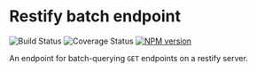 Restify batch endpoint
=======================

![Build Status](https://travis-ci.org/Papiel/batch-endpoint.png)
![Coverage Status](https://coveralls.io/repos/Papiel/batch-endpoint/badge.png?branch=master)
[![NPM version](https://badge.fury.io/js/restify-batch-endpoint.png)](http://badge.fury.io/js/restify-batch-endpoint)

An endpoint for batch-querying `GET` endpoints on a restify server.
